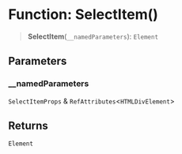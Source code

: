 # Function: SelectItem()

> **SelectItem**(`__namedParameters`): `Element`

## Parameters

### \_\_namedParameters

`SelectItemProps` & `RefAttributes`\<`HTMLDivElement`\>

## Returns

`Element`
